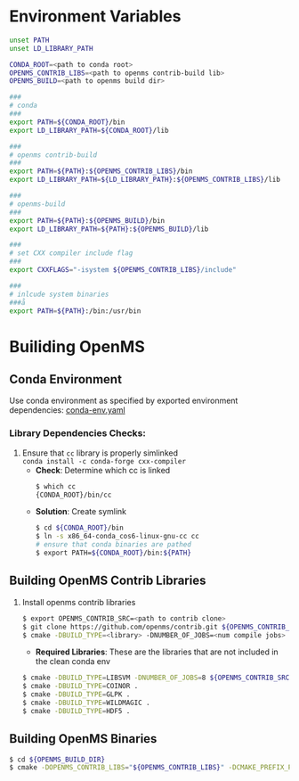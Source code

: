 # Environment Variables
```bash
unset PATH
unset LD_LIBRARY_PATH

CONDA_ROOT=<path to conda root>
OPENMS_CONTRIB_LIBS=<path to openms contrib-build lib>
OPENMS_BUILD=<path to openms build dir>

###
# conda
###
export PATH=${CONDA_ROOT}/bin
export LD_LIBRARY_PATH=${CONDA_ROOT}/lib

###
# openms contrib-build
###
export PATH=${PATH}:${OPENMS_CONTRIB_LIBS}/bin
export LD_LIBRARY_PATH=${LD_LIBRARY_PATH}:${OPENMS_CONTRIB_LIBS}/lib

###
# openms-build
###
export PATH=${PATH}:${OPENMS_BUILD}/bin
export LD_LIBRARY_PATH=${PATH}:${OPENMS_BUILD}/lib

###
# set CXX compiler include flag
###
export CXXFLAGS="-isystem ${OPENMS_CONTRIB_LIBS}/include"

###
# inlcude system binaries
###å
export PATH=${PATH}:/bin:/usr/bin
```

# Builiding OpenMS
## Conda Environment
Use conda environment as specified by exported environment dependencies: [conda-env.yaml](./conda-env.yaml)

### Library Dependencies Checks:
1. Ensure that `cc` library is properly simlinked <br>
`conda install -c conda-forge cxx-compiler`
    - **Check**: Determine which cc is linked
      ```bash
      $ which cc
      {CONDA_ROOT}/bin/cc
      ``` 
    - **Solution**: Create symlink
      ```bash
      $ cd ${CONDA_ROOT}/bin
      $ ln -s x86_64-conda_cos6-linux-gnu-cc cc
      # ensure that conda binaries are pathed
      $ export PATH=${CONDA_ROOT}/bin:${PATH}
      ```
      
## Building OpenMS Contrib Libraries
1. Install openms contrib libraries
    ```bash
    $ export OPENMS_CONTRIB_SRC=<path to contrib clone>
    $ git clone https://github.com/openms/contrib.git ${OPENMS_CONTRIB_SRC}
    $ cmake -DBUILD_TYPE=<library> -DNUMBER_OF_JOBS=<num compile jobs> ${OPENMS_CONTRIB_SRC}
    ```
    - **Required Libraries**: These are the libraries that are not included in the clean conda env
    ```bash
    $ cmake -DBUILD_TYPE=LIBSVM -DNUMBER_OF_JOBS=8 ${OPENMS_CONTRIB_SRC}
    $ cmake -DBUILD_TYPE=COINOR .
    $ cmake -DBUILD_TYPE=GLPK .
    $ cmake -DBUILD_TYPE=WILDMAGIC .
    $ cmake -DBUILD_TYPE=HDF5 .
    ```

## Building OpenMS Binaries
```bash
$ cd ${OPENMS_BUILD_DIR}
$ cmake -DOPENMS_CONTRIB_LIBS="${OPENMS_CONTRIB_LIBS}" -DCMAKE_PREFIX_PATH="${CONDA_ROOT}" "${OPENMS_ROOT}"
```